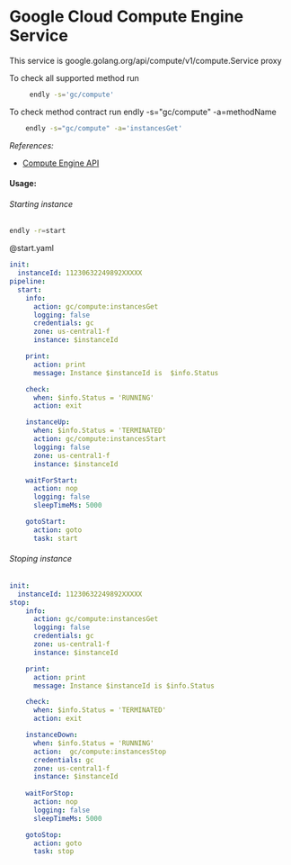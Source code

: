 # Google Cloud Compute Engine Service 

This service is google.golang.org/api/compute/v1/compute.Service proxy 

To check all supported method run
```bash
     endly -s='gc/compute'
```

To check method contract run endly -s="gc/compute" -a=methodName
```bash
    endly -s="gc/compute" -a='instancesGet'
```


_References:_
- [Compute Engine API](https://cloud.google.com/compute/docs/reference/rest/v1/)


#### Usage:


###### Starting instance
```bash
endly -r=start
```

@start.yaml
```yaml
init:
  instanceId: 11230632249892XXXXX
pipeline:
  start:
    info:
      action: gc/compute:instancesGet
      logging: false
      credentials: gc
      zone: us-central1-f
      instance: $instanceId

    print:
      action: print
      message: Instance $instanceId is  $info.Status

    check:
      when: $info.Status = 'RUNNING'
      action: exit

    instanceUp:
      when: $info.Status = 'TERMINATED'
      action: gc/compute:instancesStart
      logging: false
      zone: us-central1-f
      instance: $instanceId

    waitForStart:
      action: nop
      logging: false
      sleepTimeMs: 5000

    gotoStart:
      action: goto
      task: start
```


###### Stoping instance
```yaml
init:
  instanceId: 11230632249892XXXXX
stop:
    info:
      action: gc/compute:instancesGet
      logging: false
      credentials: gc
      zone: us-central1-f
      instance: $instanceId

    print:
      action: print
      message: Instance $instanceId is $info.Status

    check:
      when: $info.Status = 'TERMINATED'
      action: exit

    instanceDown:
      when: $info.Status = 'RUNNING'
      action:  gc/compute:instancesStop
      credentials: gc
      zone: us-central1-f
      instance: $instanceId
        
    waitForStop:
      action: nop
      logging: false
      sleepTimeMs: 5000

    gotoStop:
      action: goto
      task: stop
```
